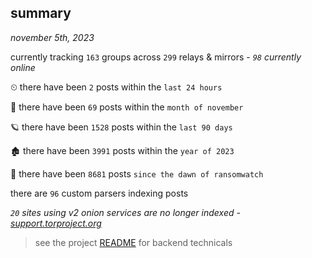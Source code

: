 
## summary
_november 5th, 2023_

currently tracking `163` groups across `299` relays & mirrors - _`98` currently online_

⏲ there have been `2` posts within the `last 24 hours`

🦈 there have been `69` posts within the `month of november`

🪐 there have been `1528` posts within the `last 90 days`

🏚 there have been `3991` posts within the `year of 2023`

🦕 there have been `8681` posts `since the dawn of ransomwatch`

there are `96` custom parsers indexing posts

_`20` sites using v2 onion services are no longer indexed - [support.torproject.org](https://support.torproject.org/onionservices/v2-deprecation/)_

> see the project [README](https://github.com/joshhighet/ransomwatch#ransomwatch--) for backend technicals
